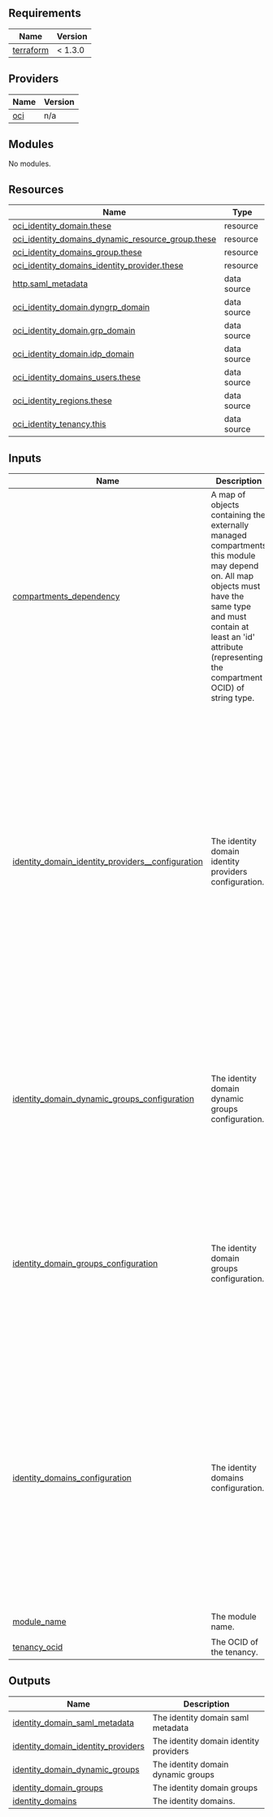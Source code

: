 ## Requirements

| Name | Version |
|------|---------|
| <a name="requirement_terraform"></a> [terraform](#requirement\_terraform) | < 1.3.0 |

## Providers

| Name | Version |
|------|---------|
| <a name="provider_oci"></a> [oci](#provider\_oci) | n/a |

## Modules

No modules.

## Resources

| Name | Type |
|------|------|
| [oci_identity_domain.these](https://registry.terraform.io/providers/oracle/oci/latest/docs/resources/identity_domain) | resource |
| [oci_identity_domains_dynamic_resource_group.these](https://registry.terraform.io/providers/oracle/oci/latest/docs/resources/identity_domains_dynamic_resource_group) | resource |
| [oci_identity_domains_group.these](https://registry.terraform.io/providers/oracle/oci/latest/docs/resources/identity_domains_group) | resource |
| [oci_identity_domains_identity_provider.these](https://registry.terraform.io/providers/oracle/oci/latest/docs/resources/identity_domains_identity_provider) | resource |
| [http.saml_metadata](https://docs.oracle.com/en/cloud/paas/identity-cloud/uaids/access-saml-metadata.html#GUID-6DE331A6-E4F3-4C25-957A-93FFA4AEB978) | data source |
| [oci_identity_domain.dyngrp_domain](https://registry.terraform.io/providers/oracle/oci/latest/docs/data-sources/identity_domain) | data source |
| [oci_identity_domain.grp_domain](https://registry.terraform.io/providers/oracle/oci/latest/docs/data-sources/identity_domain) | data source |
| [oci_identity_domain.idp_domain](https://registry.terraform.io/providers/oracle/oci/latest/docs/data-sources/identity_domain) | data source |
| [oci_identity_domains_users.these](https://registry.terraform.io/providers/oracle/oci/latest/docs/data-sources/identity_domains_users) | data source |
| [oci_identity_regions.these](https://registry.terraform.io/providers/oracle/oci/latest/docs/data-sources/identity_regions) | data source |
| [oci_identity_tenancy.this](https://registry.terraform.io/providers/oracle/oci/latest/docs/data-sources/identity_tenancy) | data source |

## Inputs

| Name | Description | Type | Default | Required |
|------|-------------|------|---------|:--------:|
| <a name="input_compartments_dependency"></a> [compartments\_dependency](#input\_compartments\_dependency) | A map of objects containing the externally managed compartments this module may depend on. All map objects must have the same type and must contain at least an 'id' attribute (representing the compartment OCID) of string type. | `map(any)` | `null` | no |
| <a name="input_identity_domain_identity_providers_configuration"></a> [identity\_domain\_identity\_providers_\_configuration](#input\_identity\_domain\_identity\_providers\_configuration) | The identity domain identity providers configuration. | <pre>object({<br> default_identity_domain_id  = optional(string)<br> identity_providers = map(object({<br>    identity_domain_id = optional(string),<br>    name  = string,<br>    description  = optional(string),<br>    enabled  = bool,<br>    idp_metadata_file  = string,<br>    signature_hash_algorithm  = optional(string),<br>    send_signing_certificate  = optional(bool),<br>    name_id_format   = optional(string),<br>    user_mapping_method       = string,<br>    user_mapping_store_attribute = string,<br>    assertion_attribute          = optional(string),<br>    idp_issuer_uri            = optional(string),<br>    sso_service_url           = optional(string),<br>    sso_service_binding       = optional(string),<br>    idp_signing_certificate   = optional(string),<br>    idp_encryption_certificate = optional(string),<br>    enable_global_logout      = optional(bool),<br>    idp_logout_request_url    = optional(string),<br>    idp_logout_response_url   = optional(string),<br>    idp_logout_binding        = optional(string),<br>    }))<br>  })</pre> | `null` | no |
| <a name="input_identity_domain_dynamic_groups_configuration"></a> [identity\_domain\_dynamic\_groups\_configuration](#input\_identity\_domain\_dynamic\_groups\_configuration) | The identity domain dynamic groups configuration. | <pre>object({<br>    default_identity_domain_id  = optional(string)<br>    default_defined_tags        = optional(map(string))<br>    default_freeform_tags       = optional(map(string))<br>    dynamic_groups = map(object({<br>      identity_domain_id        = optional(string),<br>      name                      = string,<br>      description               = optional(string),<br>      matching_rule             = string,<br>      defined_tags              = optional(map(string)),<br>      freeform_tags             = optional(map(string))<br>    }))<br>  })</pre> | `null` | no |
| <a name="input_identity_domain_groups_configuration"></a> [identity\_domain\_groups\_configuration](#input\_identity\_domain\_groups\_configuration) | The identity domain groups configuration. | <pre>object({<br>    default_identity_domain_id  = optional(string)<br>    default_defined_tags        = optional(map(string))<br>    default_freeform_tags       = optional(map(string))<br>    groups = map(object({<br>      identity_domain_id        = optional(string),<br>      name                      = string,<br>      description               = optional(string),<br>      requestable               = optional(bool),<br>      members                   = optional(list(string)),<br>      defined_tags              = optional(map(string)),<br>      freeform_tags             = optional(map(string))<br>    }))<br>  })</pre> | `null` | no |
| <a name="input_identity_domains_configuration"></a> [identity\_domains\_configuration](#input\_identity\_domains\_configuration) | The identity domains configuration. | <pre>object({<br>    default_compartment_id = optional(string)<br>    default_defined_tags   = optional(map(string))<br>    default_freeform_tags  = optional(map(string))<br>    identity_domains = map(object({<br>      compartment_id            = optional(string),<br>      display_name              = string,<br>      description               = string,<br>      home_region               = optional(string),<br>      license_type              = string,<br>      admin_email               = optional(string),<br>      admin_first_name          = optional(string),<br>      admin_last_name           = optional(string),<br>      admin_user_name           = optional(string),<br>      is_hidden_on_login        = optional(bool),<br>      is_notification_bypassed  = optional(bool),<br>      is_primary_email_required = optional(bool),<br>      defined_tags              = optional(map(string)),<br>      freeform_tags             = optional(map(string))<br>    }))<br>  })</pre> | `null` | no |
| <a name="input_module_name"></a> [module\_name](#input\_module\_name) | The module name. | `string` | `"iam-identity-domains"` | no |
| <a name="input_tenancy_ocid"></a> [tenancy\_ocid](#input\_tenancy\_ocid) | The OCID of the tenancy. | `string` | n/a | yes |

## Outputs

| Name | Description |
|------|-------------|
| <a name="output_identity_domain_saml_metadata"></a> [identity\_domain\_saml\_metadata](#output\_identity\_domain\_saml\_metadata) | The identity domain saml metadata |
| <a name="output_identity_domain_identity_providers"></a> [identity\_domain\_identity\_providers](#output\_identity\_domain\_identity\_providers) | The identity domain identity providers |
| <a name="output_identity_domain_dynamic_groups"></a> [identity\_domain\_dynamic\_groups](#output\_identity\_domain\_dynamic\_groups) | The identity domain dynamic groups |
| <a name="output_identity_domain_groups"></a> [identity\_domain\_groups](#output\_identity\_domain\_groups) | The identity domain groups |
| <a name="output_identity_domains"></a> [identity\_domains](#output\_identity\_domains) | The identity domains. |

